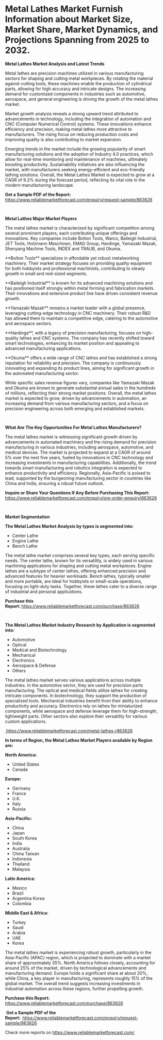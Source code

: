 <p><h1>Metal Lathes Market Furnish Information about Market Size, Market Share, Market Dynamics, and Projections Spanning from 2025 to 2032.</h1></p><p><strong>Metal Lathes Market Analysis and Latest Trends</strong></p>
<p><p>Metal lathes are precision machines utilized in various manufacturing sectors for shaping and cutting metal workpieces. By rotating the material against cutting tools, these machines enable the production of cylindrical parts, allowing for high accuracy and intricate designs. The increasing demand for customized components in industries such as automotive, aerospace, and general engineering is driving the growth of the metal lathes market.</p><p>Market growth analysis reveals a strong upward trend attributed to advancements in technology, including the integration of automation and CNC (Computer Numerical Control) systems. These innovations enhance efficiency and precision, making metal lathes more attractive to manufacturers. The rising focus on reducing production costs and improving quality is also contributing to market expansion.</p><p>Emerging trends in the market include the growing popularity of smart manufacturing solutions and the adoption of Industry 4.0 practices, which allow for real-time monitoring and maintenance of machines, ultimately boosting productivity. Sustainability initiatives are also influencing the market, with manufacturers seeking energy-efficient and eco-friendly lathing solutions. Overall, the Metal Lathes Market is expected to grow at a CAGR of 9.2% during the forecast period, reflecting its vital role in the modern manufacturing landscape.</p></p>
<p><strong>Get a Sample PDF of the Report:&nbsp;</strong> <a href="https://www.reliablemarketforecast.com/enquiry/request-sample/863626?utm_campaign=2210&utm_medium=2&utm_source=Github&utm_content=ia&utm_term=20022025&utm_id=metal-lathes">https://www.reliablemarketforecast.com/enquiry/request-sample/863626</a></p>
<p>&nbsp;</p>
<p><strong>Metal Lathes Major Market Players</strong></p>
<p><p>The metal lathes market is characterized by significant competition among several prominent players, each contributing unique offerings and innovations. Key companies include Bolton Tools, Warco, Baileigh Industrial, JET Tools, Holzmann Maschinen, EMAG Group, Hardinge, Yamazaki Mazak, Shenyang Machine Tools, INDEX and TRAUB, and Okuma.</p><p>**Bolton Tools** specializes in affordable yet robust metalworking machinery. Their market strategy focuses on providing quality equipment for both hobbyists and professional machinists, contributing to steady growth in small and mid-sized segments.</p><p>**Baileigh Industrial** is known for its advanced machining solutions and has positioned itself strongly within metal forming and fabrication markets. Their innovations and extensive product line have driven consistent revenue growth.</p><p>**Yamazaki Mazak** remains a market leader with a global presence, leveraging cutting-edge technology in CNC machinery. Their robust R&D has allowed them to maintain a competitive edge, catering to the automotive and aerospace sectors.</p><p>**Hardinge**, with a legacy of precision manufacturing, focuses on high-quality lathes and CNC systems. The company has recently shifted toward smart technologies, enhancing its market position and appealing to advanced manufacturing applications.</p><p>**Okuma** offers a wide range of CNC lathes and has established a strong reputation for reliability and precision. The company is continuously innovating and expanding its product lines, aiming for significant growth in the automated manufacturing sector.</p><p>While specific sales revenue figures vary, companies like Yamazaki Mazak and Okuma are known to generate substantial annual sales in the hundreds of millions, reflecting their strong market positions. Overall, the metal lathes market is expected to grow, driven by advancements in automation, an increasing demand from various manufacturing sectors, and a focus on precision engineering across both emerging and established markets.</p></p>
<p>&nbsp;</p>
<p><strong>What Are The Key Opportunities For Metal Lathes Manufacturers?</strong></p>
<p><p>The metal lathes market is witnessing significant growth driven by advancements in automated machinery and the rising demand for precision manufacturing in various industries, including aerospace, automotive, and medical devices. The market is projected to expand at a CAGR of around 5% over the next five years, fueled by innovations in CNC technology and increasing investments in manufacturing capabilities. Additionally, the trend towards smart manufacturing and robotics integration is expected to enhance productivity and efficiency. Regionally, Asia-Pacific is poised to lead, supported by the burgeoning manufacturing sector in countries like China and India, ensuring a robust future outlook.</p></p>
<p><strong>Inquire or Share Your Questions If Any Before Purchasing This Report:</strong> <a href="https://www.reliablemarketforecast.com/enquiry/pre-order-enquiry/863626?utm_campaign=2210&utm_medium=2&utm_source=Github&utm_content=ia&utm_term=20022025&utm_id=metal-lathes">https://www.reliablemarketforecast.com/enquiry/pre-order-enquiry/863626</a></p>
<p>&nbsp;</p>
<p><strong>Market Segmentation</strong></p>
<p><strong>The Metal Lathes Market Analysis by types is segmented into:</strong></p>
<p><ul><li>Center Lathe</li><li>Engine Lathe</li><li>Bench Lathe</li></ul></p>
<p><p>The metal lathe market comprises several key types, each serving specific needs. The center lathe, known for its versatility, is widely used in various machining applications for shaping and cutting metal workpieces. Engine lathes are a subtype of center lathes, offering enhanced precision and advanced features for heavier workloads. Bench lathes, typically smaller and more portable, are ideal for hobbyists or small-scale operations, focusing on light-duty tasks. Together, these lathes cater to a diverse range of industrial and personal applications.</p></p>
<p><strong>Purchase this Report:&nbsp;</strong><a href="https://www.reliablemarketforecast.com/purchase/863626?utm_campaign=2210&utm_medium=2&utm_source=Github&utm_content=ia&utm_term=20022025&utm_id=metal-lathes">https://www.reliablemarketforecast.com/purchase/863626</a></p>
<p>&nbsp;</p>
<p><strong>The Metal Lathes Market Industry Research by Application is segmented into:</strong></p>
<p><ul><li>Automotive</li><li>Optical</li><li>Medical and Biotechnology</li><li>Mechanical</li><li>Electronics</li><li>Aerospace & Defense</li><li>Others</li></ul></p>
<p><p>The metal lathes market serves various applications across multiple industries. In the automotive sector, they are used for precision parts manufacturing. The optical and medical fields utilize lathes for creating intricate components. In biotechnology, they support the production of specialized tools. Mechanical industries benefit from their ability to enhance productivity and accuracy. Electronics rely on lathes for miniaturized components, while aerospace and defense leverage them for high-strength, lightweight parts. Other sectors also explore their versatility for various custom applications.</p></p>
<p><a href="https://www.reliablemarketforecast.com/metal-lathes-r863626?utm_campaign=2210&utm_medium=2&utm_source=Github&utm_content=ia&utm_term=20022025&utm_id=metal-lathes">&nbsp;https://www.reliablemarketforecast.com/metal-lathes-r863626</a></p>
<p><strong>In terms of Region, the Metal Lathes Market Players available by Region are:</strong></p>
<p>
    <p> <strong> North America: </strong>
        <ul>
            <li>United States</li>
            <li>Canada</li>
        </ul>
        </p> 
    <p> <strong> Europe: </strong>
        <ul>
            <li>Germany</li>
            <li>France</li>
            <li>U.K.</li>
            <li>Italy</li>
            <li>Russia</li>
        </ul>
        </p> 
    <p> <strong> Asia-Pacific: </strong>
        <ul>
            <li>China</li>
            <li>Japan</li>
            <li>South Korea</li>
            <li>India</li>
            <li>Australia</li>
            <li>China Taiwan</li>
            <li>Indonesia</li>
            <li>Thailand</li>
            <li>Malaysia</li>
        </ul>
        </p> 
    <p> <strong> Latin America: </strong>
        <ul>
            <li>Mexico</li>
            <li>Brazil</li>
            <li>Argentina Korea</li>
            <li>Colombia</li>
        </ul>
        </p> 
    <p> <strong> Middle East & Africa: </strong>
        <ul>
            <li>Turkey</li>
            <li>Saudi</li>
            <li>Arabia</li>
            <li>UAE</li>
            <li>Korea</li>
        </ul>
    </p>
    </p>
<p><p>The metal lathes market is experiencing robust growth, particularly in the Asia-Pacific (APAC) region, which is projected to dominate with a market share of approximately 35%. North America follows closely, accounting for around 25% of the market, driven by technological advancements and manufacturing demand. Europe holds a significant share at about 20%, while China, a key player in manufacturing, represents roughly 15% of the global market. The overall trend suggests increasing investments in industrial automation across these regions, further propelling growth.</p></p>
<p><strong>Purchase this Report: </strong><a href="https://www.reliablemarketforecast.com/purchase/863626?utm_campaign=2210&utm_medium=2&utm_source=Github&utm_content=ia&utm_term=20022025&utm_id=metal-lathes">https://www.reliablemarketforecast.com/purchase/863626</a></p>
<p>&nbsp;<strong>Get a Sample PDF of the Report:&nbsp;&nbsp;</strong><a href="https://www.reliablemarketforecast.com/enquiry/request-sample/863626?utm_campaign=2210&utm_medium=2&utm_source=Github&utm_content=ia&utm_term=20022025&utm_id=metal-lathes">https://www.reliablemarketforecast.com/enquiry/request-sample/863626</a></p>
<p><strong></strong></p>
<p>Check more reports on <a href="https://www.reliablemarketforecast.com/?utm_campaign=2210&utm_medium=2&utm_source=Github&utm_content=ia&utm_term=20022025&utm_id=metal-lathes">https://www.reliablemarketforecast.com/</a></p>